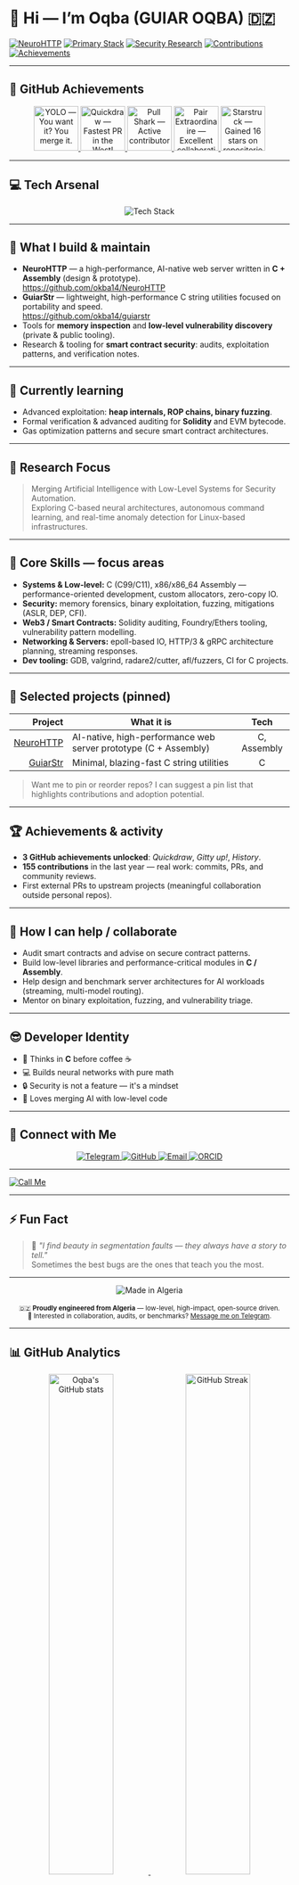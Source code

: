 # 👋 Hi — I’m Oqba (GUIAR OQBA) 🇩🇿

[![NeuroHTTP](https://img.shields.io/badge/NeuroHTTP-AI%20Native%20Web%20Server-blue?style=for-the-badge&logo=github)](https://github.com/okba14/NeuroHTTP)
[![Primary Stack](https://img.shields.io/badge/Stack-C%20%7C%20Assembly%20%7C%20Solidity-orange?style=for-the-badge)]()
[![Security Research](https://img.shields.io/badge/Focus-Cybersecurity-red?style=for-the-badge)]()
[![Contributions](https://img.shields.io/badge/Contributions-155%20last%20year-brightgreen?style=for-the-badge)]()
[![Achievements](https://img.shields.io/badge/Achievements-3%20unlocked-yellow?style=for-the-badge)]()


---

## 🏅 GitHub Achievements

<p align="center">
  <a href="https://github.com/users/okba14/achievements/yolo">
    <img src="https://github.githubassets.com/images/modules/profile/achievements/yolo-default.png" width="80" title="YOLO — You want it? You merge it."/>
  </a>
  <a href="https://github.com/users/okba14/achievements/quickdraw">
    <img src="https://github.githubassets.com/images/modules/profile/achievements/quickdraw-default.png" width="80" title="Quickdraw — Fastest PR in the West!"/>
  </a>
  <a href="https://github.com/users/okba14/achievements/pull-shark">
    <img src="https://github.githubassets.com/images/modules/profile/achievements/pull-shark-default.png" width="80" title="Pull Shark — Active contributor"/>
  </a>
  <a href="https://github.com/users/okba14/achievements/pair-extraordinaire">
    <img src="https://github.githubassets.com/images/modules/profile/achievements/pair-extraordinaire-default.png" width="80" title="Pair Extraordinaire — Excellent collaboration"/>
  </a>
  <a href="https://github.com/users/okba14/achievements/starstruck">
    <img src="https://github.githubassets.com/images/modules/profile/achievements/starstruck-default.png" width="80" title="Starstruck — Gained 16 stars on repositories"/>
  </a>
</p>




---

## 💻 Tech Arsenal

<p align="center">
  <img src="https://skillicons.dev/icons?i=c,cpp,assembly,python,bash,solidity,javascript,linux,git&theme=dark" alt="Tech Stack" />
</p>

---

## 🔭 What I build & maintain
- **NeuroHTTP** — a high-performance, AI-native web server written in **C + Assembly** (design & prototype).  
  https://github.com/okba14/NeuroHTTP
- **GuiarStr** — lightweight, high-performance C string utilities focused on portability and speed.  
  https://github.com/okba14/guiarstr
- Tools for **memory inspection** and **low-level vulnerability discovery** (private & public tooling).
- Research & tooling for **smart contract security**: audits, exploitation patterns, and verification notes.

---

## 🌱 Currently learning
- Advanced exploitation: **heap internals, ROP chains, binary fuzzing**.  
- Formal verification & advanced auditing for **Solidity** and EVM bytecode.  
- Gas optimization patterns and secure smart contract architectures.



---

## 🧠 Research Focus

> Merging Artificial Intelligence with Low-Level Systems for Security Automation.  
> Exploring C-based neural architectures, autonomous command learning, and real-time anomaly detection for Linux-based infrastructures.


---

## 🧠 Core Skills — focus areas
- **Systems & Low-level:** C (C99/C11), x86/x86_64 Assembly — performance-oriented development, custom allocators, zero-copy IO.  
- **Security:** memory forensics, binary exploitation, fuzzing, mitigations (ASLR, DEP, CFI).  
- **Web3 / Smart Contracts:** Solidity auditing, Foundry/Ethers tooling, vulnerability pattern modelling.  
- **Networking & Servers:** epoll-based IO, HTTP/3 & gRPC architecture planning, streaming responses.  
- **Dev tooling:** GDB, valgrind, radare2/cutter, afl/fuzzers, CI for C projects.

---

## 🚀 Selected projects (pinned)
| Project | What it is | Tech |
|--------:|------------|:----:|
| [NeuroHTTP](https://github.com/okba14/NeuroHTTP) | AI-native, high-performance web server prototype (C + Assembly) | C, Assembly |
| [GuiarStr](https://github.com/okba14/guiarstr) | Minimal, blazing-fast C string utilities | C |

> Want me to pin or reorder repos? I can suggest a pin list that highlights contributions and adoption potential.

---

## 🏆 Achievements & activity
- **3 GitHub achievements unlocked**: *Quickdraw*, *Gitty up!*, *History*.  
- **155 contributions** in the last year — real work: commits, PRs, and community reviews.  
- First external PRs to upstream projects (meaningful collaboration outside personal repos).

---

## 🧩 How I can help / collaborate
- Audit smart contracts and advise on secure contract patterns.  
- Build low-level libraries and performance-critical modules in **C / Assembly**.  
- Help design and benchmark server architectures for AI workloads (streaming, multi-model routing).  
- Mentor on binary exploitation, fuzzing, and vulnerability triage.


---

## 😎 Developer Identity

- 🧠 Thinks in **C** before coffee ☕  
- 💻 Builds neural networks with pure math  
- 🔒 Security is not a feature — it's a mindset  
- 🧬 Loves merging AI with low-level code



---

## 💬 Connect with Me  

<p align="center">
  <a href="https://t.me/Okba_elkantara" target="_blank">
    <img src="https://img.shields.io/badge/Telegram-2CA5E0?style=for-the-badge&logo=telegram&logoColor=white" alt="Telegram" />
  </a>
  <a href="https://github.com/okba14" target="_blank">
    <img src="https://img.shields.io/badge/GitHub-181717?style=for-the-badge&logo=github&logoColor=white" alt="GitHub" />
  </a>
  <a href="mailto:techokba@gmail.com" target="_blank">
    <img src="https://img.shields.io/badge/Email-D14836?style=for-the-badge&logo=gmail&logoColor=white" alt="Email" />
  </a>
  <a href="https://orcid.org/0009-0008-1629-0002" target="_blank">
    <img src="https://img.shields.io/badge/ORCID-A6CE39?style=for-the-badge&logo=orcid&logoColor=white" alt="ORCID" />
  </a>
</p>


---
<!-- Epic phone badge (clickable) -->
[![Call Me](https://img.shields.io/badge/📞%20Call%20Me-%2B213.671.36.04.38-blue?style=for-the-badge&logo=telephone&logoColor=white)](tel:+213671360438)

<!-- Epic ASCII banner (for dramatic README sections) -->

---

## ⚡ Fun Fact  

> 🧩 *"I find beauty in segmentation faults — they always have a story to tell."*  
> Sometimes the best bugs are the ones that teach you the most.

---

<p align="center">
  <img src="https://img.shields.io/badge/Made%20with%20❤️%20in%20Algeria-006233?style=for-the-badge&logo=algeria&logoColor=white" alt="Made in Algeria" /><br><br>
  <sub>🇩🇿 <b>Proudly engineered from Algeria</b> — low-level, high-impact, open-source driven.<br>
  💬 Interested in collaboration, audits, or benchmarks? <a href="https://t.me/Okba_elkantara">Message me on Telegram</a>.</sub>
</p>





---

## 📊 GitHub Analytics

<p align="center">
  <a href="https://github.com/okba14">
    <img src="https://github-readme-stats.vercel.app/api?username=okba14&show_icons=true&theme=radical&count_private=true&hide_border=true&bg_color=0D1117&title_color=58A6FF&icon_color=58A6FF" alt="Oqba's GitHub stats" width="48%"/>
  </a>
  <a href="https://github.com/okba14">
    <img src="https://github-readme-streak-stats.herokuapp.com/?user=okba14&theme=radical&hide_border=true&background=0D1117&ring=58A6FF&fire=FF6B81&currStreakLabel=58A6FF" alt="GitHub Streak" width="48%"/>
  </a>
</p>

<p align="center">
  <a href="https://github.com/okba14">
    <img src="https://github-readme-stats.vercel.app/api/top-langs/?username=okba14&layout=compact&theme=radical&hide_border=true&bg_color=0D1117&title_color=58A6FF" alt="Top Languages" width="48%"/>
  </a>
</p>

---

<p align="center">
  <img src="https://github-profile-summary-cards.vercel.app/api/cards/profile-details?username=okba14&theme=radical" alt="Profile Summary" width="95%"/>
</p>


